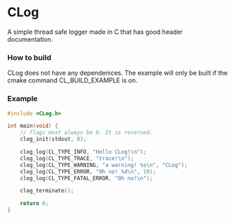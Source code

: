 # CLog

A simple thread safe logger made in C that has good header documentation.

### How to build

CLog does not have any dependenices. The example will only be built if the cmake command CL_BUILD_EXAMPLE is on.

### Example

```c 
#include <CLog.h>

int main(void) {
    // flags must always be 0. It is reserved.
    clog_init(stdout, 0);

    clog_log(CL_TYPE_INFO, "Hello CLog!\n");
    clog_log(CL_TYPE_TRACE, "trace!\n");
    clog_log(CL_TYPE_WARNING, "a warning! %s\n", "CLog");
    clog_log(CL_TYPE_ERROR, "Oh no! %d\n", 10);
    clog_log(CL_TYPE_FATAL_ERROR, "Oh no!\n");

    clog_terminate();

    return 0;
}
```
